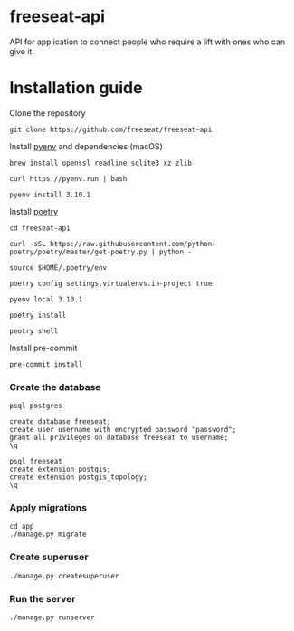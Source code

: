 # freeseat-api

API for application to connect people who require a lift with ones who can give it.

# Installation guide

Clone the repository
```shell
git clone https://github.com/freeseat/freeseat-api
```


Install [pyenv](https://github.com/pyenv/pyenv/wiki#suggested-build-environment) and dependencies (macOS)
```shell
brew install openssl readline sqlite3 xz zlib

curl https://pyenv.run | bash

pyenv install 3.10.1
```


Install [poetry](https://python-poetry.org)
```shell
cd freeseat-api

curl -sSL https://raw.githubusercontent.com/python-poetry/poetry/master/get-poetry.py | python -

source $HOME/.poetry/env

poetry config settings.virtualenvs.in-project true
```


```shell
pyenv local 3.10.1

poetry install

peotry shell
```


Install pre-commit
```shell
pre-commit install
```


### Create the database

```shell
psql postgres

create database freeseat;
create user username with encrypted password "password";
grant all privileges on database freeseat to username;
\q

psql freeseat
create extension postgis;
create extension postgis_topology;
\q
```


### Apply migrations

```shell
cd app
./manage.py migrate
```


### Create superuser

```shell
./manage.py createsuperuser
```


### Run the server

```shell
./manage.py runserver
```
